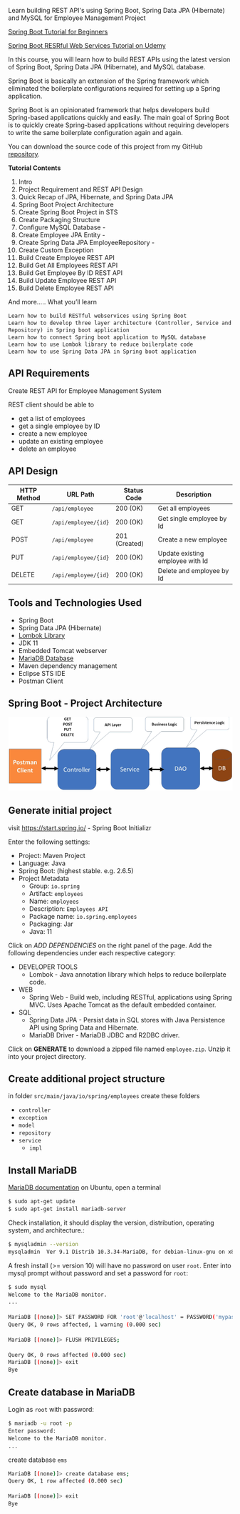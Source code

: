 Learn building REST API's using Spring Boot, Spring Data JPA (Hibernate) and MySQL for Employee Management Project

[Spring Boot Tutorial for Beginners](https://youtube.com/playlist?list=PLGRDMO4rOGcOKUURLsVMKZbCZhZJNtEwW)

[Spring Boot RESRful Web Services Tutorial on Udemy](https://www.udemy.com/course/spring-boot-restful-web-services-tutorial-free-course)

In this course, you will learn how to build REST APIs using the latest version of Spring Boot, Spring Data JPA (Hibernate), and MySQL database.

Spring Boot is basically an extension of the Spring framework which eliminated the boilerplate configurations required for setting up a Spring application.

Spring Boot is an opinionated framework that helps developers build Spring-based applications quickly and easily. The main goal of Spring Boot is to quickly create Spring-based applications without requiring developers to write the same boilerplate configuration again and again.

You can download the source code of this project from my GitHub [repository]((https://github.com/RameshMF/spring-boot-tutorial-course)).

**Tutorial Contents**

01. Intro
02. Project Requirement and REST API Design
03. Quick Recap of JPA, Hibernate, and Spring Data JPA
04. Spring Boot Project Architecture
05. Create Spring Boot Project in STS
06. Create Packaging Structure
07. Configure MySQL Database -
08. Create Employee JPA Entity -
09. Create Spring Data JPA EmployeeRepository -
10. Create Custom Exception
11. Build Create Employee REST API
12. Build Get All Employees REST API
13. Build Get Employee By ID REST API
14. Build Update Employee REST API
15. Build Delete Employee REST API

And more.....
What you’ll learn

    Learn how to build RESTful webservices using Spring Boot
    Learn how to develop three layer architecture (Controller, Service and Repository) in Spring boot application
    Learn how to connect Spring boot application to MySQL database
    Learn how to use Lombok library to reduce boilerplate code
    Learn how to use Spring Data JPA in Spring boot application

## API Requirements
Create REST API for Employee Management System

REST client should be able to
- get a list of employees
- get a single employee by ID
- create a new employee
- update an existing employee
- delete an employee

## API Design
|HTTP Method|URL Path|Status Code|Description
|-|-|-|-|
|GET|`/api/employee`|200 (OK)|Get all employees
|GET|`/api/employee/{id}`|200 (OK)|Get single employee by Id
|POST|`/api/employee`|201 (Created)|Create a new employee
|PUT|`/api/employee/{id}`|200 (OK)|Update existing employee with Id
|DELETE|`/api/employee/{id}`|200 (OK)|Delete and employee by Id

## Tools and Technologies Used
- Spring Boot
- Spring Data JPA (Hibernate)
- [Lombok Library](https://projectlombok.org/)
- JDK 11
- Embedded Tomcat webserver
- [MariaDB Database](https://mariadb.org/documentation/)
- Maven dependency management
- Eclipse STS IDE
- Postman Client

## Spring Boot - Project Architecture
![Spring Boot - Project Architecture](./doc/spring-boot-project-architecture.png)

## Generate initial project
visit https://start.spring.io/ - Spring Boot Initializr

Enter the following settings:

* Project: Maven Project
* Language: Java
* Spring Boot: (highest stable. e.g. 2.6.5)
* Project Metadata
    * Group: `io.spring`
    * Artifact: `employees`
    * Name: `employees`
    * Description: `Employees API`
    * Package name: `io.spring.employees` 
    * Packaging: Jar
    * Java: 11

Click on *ADD DEPENDENCIES* on the right panel of the page. Add the following dependencies under each respective category:

* DEVELOPER TOOLS
    * Lombok - Java annotation library which helps to reduce boilerplate code.
* WEB
    * Spring Web - Build web, including RESTful, applications using Spring MVC. Uses Apache Tomcat as the default embedded container.
* SQL
    * Spring Data JPA - Persist data in SQL stores with Java Persistence API using Spring Data and Hibernate.
    * MariaDB Driver - MariaDB JDBC and R2DBC driver.

Click on **GENERATE** to download a zipped file named `employee.zip`. Unzip it into your project directory.

## Create additional project structure
in folder `src/main/java/io/spring/employees` create these folders
- `controller`
- `exception`
- `model`
- `repository`
- `service`
    - `impl`

## Install MariaDB
[MariaDB documentation](https://mariadb.org/documentation/)
on Ubuntu, open a terminal
```Bash
$ sudo apt-get update
$ sudo apt-get install mariadb-server
```
Check installation, it should display the version, distribution, operating system, and architecture.:
```Bash
$ mysqladmin --version
mysqladmin  Ver 9.1 Distrib 10.3.34-MariaDB, for debian-linux-gnu on x86_64
```
A fresh install (>= version 10) will have no password on user `root`. Enter into mysql prompt without password and set a password for `root`:
```Bash
$ sudo mysql
Welcome to the MariaDB monitor.
...

MariaDB [(none)]> SET PASSWORD FOR 'root'@'localhost' = PASSWORD('mypassword');
Query OK, 0 rows affected, 1 warning (0.000 sec)

MariaDB [(none)]> FLUSH PRIVILEGES;

Query OK, 0 rows affected (0.000 sec)
MariaDB [(none)]> exit
Bye
```

## Create database in MariaDB
Login as `root` with password:
```Bash
$ mariadb -u root -p
Enter password: 
Welcome to the MariaDB monitor.
...
```
create database `ems`
```Bash
MariaDB [(none)]> create database ems;
Query OK, 1 row affected (0.000 sec)

MariaDB [(none)]> exit
Bye
```
